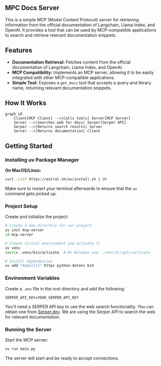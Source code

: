 ## MPC Docs Server

This is a simple MCP (Model Context Protocol) server for retrieving information from the official documentation of Langchain, Llama Index, and OpenAI. It provides a tool that can be used by MCP-compatible applications to search and retrieve relevant documentation snippets.

## Features

-   **Documentation Retrieval:** Fetches content from the official documentation of Langchain, Llama Index, and OpenAI.
-   **MCP Compatibility:** Implements an MCP server, allowing it to be easily integrated with other MCP-compatible applications.
-   **Simple Tool:** Exposes a `get_docs` tool that accepts a query and library name, returning relevant documentation snippets.

## How It Works

```mermaid
graph LR
    Client[MCP Client] -->|Calls tools| Server[MCP Server]
    Server -->|Searches web for docs| Serper[Serper API]
    Serper -->|Returns search results| Server
    Server -->|Returns documentation| Client
```

## Getting Started

### Installing uv Package Manager

**On MacOS/Linux:**
```bash
curl -LsSf https://astral.sh/uv/install.sh | sh
```

Make sure to restart your terminal afterwards to ensure that the `uv` command gets picked up.

### Project Setup

Create and initialize the project:
```bash
# Create a new directory for our project
uv init mcp-server
cd mcp-server

# Create virtual environment and activate it
uv venv
source .venv/bin/activate  # On Windows use: .venv\Scripts\activate

# Install dependencies
uv add "mcp[cli]" httpx python-dotenv bs4
```


### Environment Variables

Create a `.env` file in the root directory and add the following:

```
SERPER_API_KEY=YOUR_SERPER_API_KEY
```

You'll need a SERPER API key to use the web search functionality. You can obtain one from [Serper.dev](https://serper.dev/). We are using the Serper API to search the web for relevant documentation.

### Running the Server

Start the MCP server:
```bash
uv run main.py
```

The server will start and be ready to accept connections.


